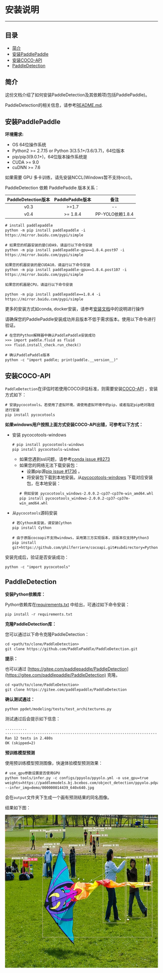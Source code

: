 # 安装说明

---
## 目录

- [简介](#简介)
- [安装PaddlePaddle](#安装PaddlePaddle)
- [安装COCO-API](#安装COCO-API)
- [PaddleDetection](#PaddleDetection)


## 简介

这份文档介绍了如何安装PaddleDetection及其依赖项(包括PaddlePaddle)。

PaddleDetection的相关信息，请参考[README.md](https://github.com/PaddlePaddle/PaddleDetection/blob/master/README.md).


## 安装PaddlePaddle

**环境需求:**

- OS 64位操作系统
- Python2 >= 2.7.15 or Python 3(3.5.1+/3.6/3.7)，64位版本
- pip/pip3(9.0.1+)，64位版本操作系统是
- CUDA >= 9.0
- cuDNN >= 7.6

如果需要 GPU 多卡训练，请先安装NCCL(Windows暂不支持nccl)。

PaddleDetection 依赖 PaddlePaddle 版本关系：

| PaddleDetection版本 | PaddlePaddle版本  |    备注    |
| :----------------: | :---------------: | :-------: |
|      v0.3          |        >=1.7      |     --    |
|      v0.4          |       >= 1.8.4    |  PP-YOLO依赖1.8.4 |


```
# install paddlepaddle
python -m pip install paddlepaddle -i https://mirror.baidu.com/pypi/simple

# 如果您的机器安装的是CUDA9，请运行以下命令安装
python -m pip install paddlepaddle-gpu==1.8.4.post97 -i https://mirror.baidu.com/pypi/simple

如果您的机器安装的是CUDA10，请运行以下命令安装
python -m pip install paddlepaddle-gpu==1.8.4.post107 -i https://mirror.baidu.com/pypi/simple

如果您的机器是CPU，请运行以下命令安装

python -m pip install paddlepaddle==1.8.4 -i https://mirror.baidu.com/pypi/simple
```
更多的安装方式如conda, docker安装，请参考[安装文档](https://www.paddlepaddle.org.cn/install/quick)中的说明进行操作

请确保您的PaddlePaddle安装成功并且版本不低于需求版本。使用以下命令进行验证。

```
# 在您的Python解释器中确认PaddlePaddle安装成功
>>> import paddle.fluid as fluid
>>> fluid.install_check.run_check()

# 确认PaddlePaddle版本
python -c "import paddle; print(paddle.__version__)"
```


## 安装COCO-API

`PaddleDetection`在评估时若使用COCO评估标准，则需要安装[COCO-API](https://github.com/cocodataset/cocoapi) ，安装方式如下：

    # 安装pycocotools。若使用了虚拟环境，请使用虚拟环境中的pip，或者指定pip绝对路径进行安装
    pip install pycocotools

**如果windows用户按照上面方式安装COCO-API出错，可参考以下方式：**

- 安装 pycocotools-windows
    ```
    # pip install pycocotools-windows
    pip install pycocotools-windows
    ```

    - 如果您遇到ssl问题，请参考[conda issue #8273](https://github.com/conda/conda/issues/8273)  
    - 如果您的网络无法下载安装包：  
        - 设置pip源[pip issue #1736](https://github.com/pypa/pip/issues/1736) 。  
        - 将安装包下载到本地安装。从[pycocotools-windows](https://pypi.org/project/pycocotools-windows/#files) 下载对应安装包，在本地安装：  
        ```
        # 例如安装 pycocotools_windows-2.0.0.2-cp37-cp37m-win_amd64.whl
        pip install pycocotools_windows-2.0.0.2-cp37-cp37m-win_amd64.whl
        ```

- 从`pycocotools`源码安装
    ```
    # 若Cython未安装，请安装Cython
    pip install Cython

    # 由于原版cocoapi不支持windows，采用第三方实现版本，该版本仅支持Python3
    pip install git+https://github.com/philferriere/cocoapi.git#subdirectory=PythonAPI
    ```

安装完成后，验证是否安装成功：
```
python -c "import pycocotools"
```

## PaddleDetection

**安装Python依赖库：**

Python依赖库在[requirements.txt](https://github.com/PaddlePaddle/PaddleDetection/blob/master/requirements.txt) 中给出，可通过如下命令安装：

```
pip install -r requirements.txt
```

**克隆PaddleDetection库：**

您可以通过以下命令克隆PaddleDetection：

```
cd <path/to/clone/PaddleDetection>
git clone https://github.com/PaddlePaddle/PaddleDetection.git
```
**提示：**

也可以通过 [https://gitee.com/paddlepaddle/PaddleDetection](https://gitee.com/paddlepaddle/PaddleDetection) 克隆。
```
cd <path/to/clone/PaddleDetection>
git clone https://gitee.com/paddlepaddle/PaddleDetection
```

**确认测试通过：**

```
python ppdet/modeling/tests/test_architectures.py
```

测试通过后会提示如下信息：
```
..........
----------------------------------------------------------------------
Ran 12 tests in 2.480s
OK (skipped=2)
```

**预训练模型预测**

使用预训练模型预测图像，快速体验模型预测效果：

```
# use_gpu参数设置是否使用GPU
python tools/infer.py -c configs/ppyolo/ppyolo.yml -o use_gpu=true weights=https://paddlemodels.bj.bcebos.com/object_detection/ppyolo.pdparams --infer_img=demo/000000014439_640x640.jpg
```

会在`output`文件夹下生成一个画有预测结果的同名图像。

结果如下图：

![](../images/000000014439_640x640.jpg)

